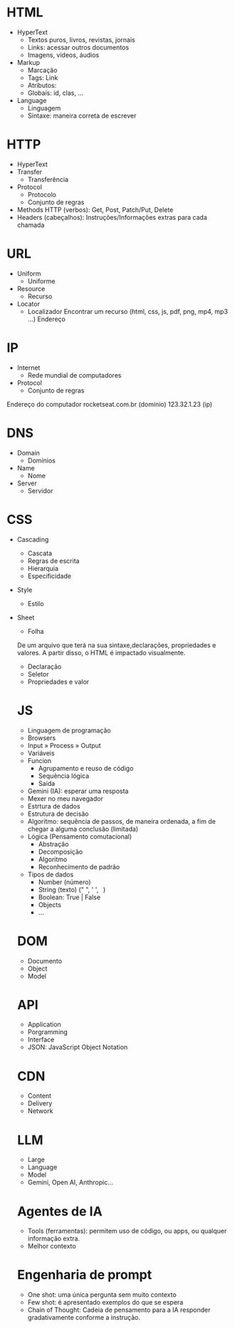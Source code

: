 # HTML

- HyperText
  - Textos puros, livros, revistas, jornais
  - Links: acessar outros documentos
  - Imagens, vídeos, áudios
- Markup
  - Marcação
  - Tags: <a> Link </a>
  - Atributos: <a href="https://rocketseat.com.br"></a>
  - Globais: id, clas, ...
- Language
  - Linguagem
  - Sintaxe: maneira correta de escrever

# HTTP

- HyperText
- Transfer
  - Transferência
- Protocol
  - Protocolo
  - Conjunto de regras
- Methods HTTP (verbos): Get, Post, Patch/Put, Delete
- Headers (cabeçalhos): Instruções/Informações extras para cada chamada

# URL
- Uniform
  - Uniforme
- Resource
  - Recurso
- Locator
  - Localizador
Encontrar um recurso (html, css, js, pdf, png, mp4, mp3 ...)
Endereço

# IP
- Internet
  - Rede mundial de computadores
- Protocol
  - Conjunto de regras

Endereço do computador 
rocketseat.com.br (domínio)
123.32.1.23 (ip)

# DNS
- Domain
  - Domínios
- Name
  - Nome
- Server
  - Servidor

# CSS

- Cascading
  - Cascata
  - Regras de escrita
  - Hierarquia
  - Especificidade
- Style
  - Estilo
- Sheet
  - Folha

  De um arquivo que terá na sua sintaxe,declarações, propriedades e valores.
  A partir disso, o HTML é impactado visualmente.

  - Declaração
  - Seletor
  - Propriedades e valor

  # JS

  - Linguagem de programação
  - Browsers
  - Input » Process » Output
  - Variáveis
  - Funcion
    - Agrupamento e reuso de código
    - Sequência lógica
    - Saída 
  - Gemini (IA): esperar uma resposta
  - Mexer no meu navegador
  - Estrtura de dados
  - Estrutura de decisão
  - Algoritmo: sequência de passos, de maneira ordenada, a fim de chegar a alguma conclusão (limitada)
  - Lógica (Pensamento comutacional)
    - Abstração
    - Decomposição
    - Algoritmo
    - Reconhecimento de padrão
  - Tipos de dados
    - Number (número)
    - String (texto) (" ", ' ', ` `)
    - Boolean: True | False
    - Objects
    - ...
  
  # DOM
  - Documento
  - Object
  - Model

  # API
  - Application
  - Porgramming
  - Interface
  - JSON: JavaScript Object Notation

  # CDN
  - Content
  - Delivery
  - Network

  # LLM
  - Large
  - Language
  - Model
  - Gemini, Open AI, Anthropic...

  # Agentes de IA
  - Tools (ferramentas): permitem uso de código, ou apps, ou qualquer informação extra.
  - Melhor contexto

  # Engenharia de prompt
  - One shot: uma única pergunta sem muito contexto
  - Few shot: é apresentado exemplos do que se espera
  - Chain of Thought: Cadeia de pensamento para a IA responder gradativamente conforme a instrução.
